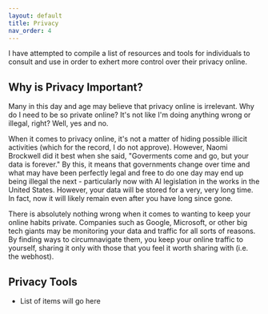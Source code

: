 ```yaml
---
layout: default
title: Privacy
nav_order: 4
---
```


I have attempted to compile a list of resources and tools for individuals to consult and use in order to exhert more control over their privacy online.

## [](#Privacy-Importance)Why is Privacy Important?

Many in this day and age may believe that privacy online is irrelevant. Why do I need to be so private online? It's not like I'm doing anything wrong or illegal, right? Well, yes and no.

When it comes to privacy online, it's not a matter of hiding possible illicit activities (which for the record, I do not approve). However, Naomi Brockwell did it best when she said, "Goverments come and go, but your data is forever." By this, it means that governments change over time and what may have been perfectly legal and free to do one day may end up being illegal the next - particularly now with AI legislation in the works in the United States. However, your data will be stored for a very, very long time. In fact, now it will likely remain even after you have long since gone.

There is absolutely nothing wrong when it comes to wanting to keep your online habits private. Companies such as Google, Microsoft, or other big tech giants may be monitoring your data and traffic for all sorts of reasons. By finding ways to circumnavigate them, you keep your online traffic to yourself, sharing it only with those that you feel it worth sharing with (i.e. the webhost).

## [](#Privacy-Tools)Privacy Tools
* List of items will go here
